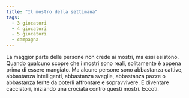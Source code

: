 ```yaml
---
title: "Il mostro della settimana"
tags:
  - 3 giocatori
  - 4 giocatori
  - 5 giocatori
  - campagna
---
```


La maggior parte delle persone non crede ai mostri, ma essi esistono. Quando qualcuno scopre che i mostri sono reali, solitamente è appena prima di essere mangiato.
Ma alcune persone sono abbastanza cattive, abbastanza intelligenti, abbastanza sveglie, abbastanza pazze o abbastanza ferite da poterli affrontare e sopravvivere.
E diventare cacciatori, iniziando una crociata contro questi mostri.
Eccoti.